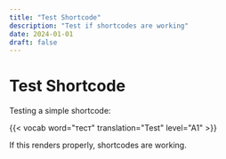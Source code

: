 ```yaml
---
title: "Test Shortcode"
description: "Test if shortcodes are working"
date: 2024-01-01
draft: false
---
```


# Test Shortcode

Testing a simple shortcode:

{{< vocab word="тест" translation="Test" level="A1" >}}

If this renders properly, shortcodes are working.
